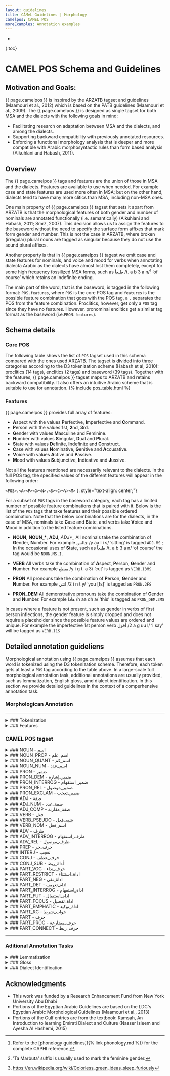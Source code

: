 ```yaml
---
layout: guidelines
title: CAMeL Guidelines | Morphology
camelpos: CAMEL POS
moreExamples: Annotation examples
---
```

* 
{:toc}
# CAMEL POS Schema and Guidelines

## Motivation and Goals:
{{ page.camelpos }} is inspired by the ARZATB tagset and guidelines (Maamouri et al., 2012) 
which is  based on the PATB guidelines (Maamouri et al., 2009). The {{ page.camelpos }} 
is designed as single tagset for both MSA and the dialects with the following goals in 
mind: 

-  Facilitating research on adaptation between MSA and the dialects, 
and among the dialects.
-  Supporting backward compatibility with previously annotated resources.
-  Enforcing a functional morphology analysis that is deeper and more compatible
with Arabic morphosyntactic rules than form based 
analysis (Alkuhlani and Habash, 2011).

## Overview
The {{ page.camelpos }} tags and features are the union of those in MSA and the dialects. 
Features are available to use when needed. 
For example case and state features are used more often in MSA; but on 
the other hand, dialects tend to have many more clitics than MSA, including 
non-MSA ones. 

One main property of {{ page.camelpos }} tagset that sets it apart from ARZATB is that 
the morphological features of both gender and number of nominals are annotated 
functionally (i.e. semantically) (Alkuhlani and Habash, 2011; Smrž, 2007). 
This decision allows us to assign the features to the baseword without the need to 
specify the surface form affixes that mark form gender and number. 
This is not the case in ARZATB, where broken (irregular) plural nouns are tagged 
as singular because they do not use the sound plural affixes. 

Another property is that in {{ page.camelpos }} tagest we omit case and state 
features for nominals, and voice and mood for verbs when annotating dialecta 
Arabic as the dialects have almost lost them completely, except for some high 
frequency fossilized MSA forms, such as <span dir="rtl">طبعاً</span> 
<span class="caphi">/t. a b 3 a n/</span>[^1] ‘of course’ which retains an indefinite ending.

The main part of the word, that is the baseword, is tagged in the following 
format: `POS.features`, where `POS` is the core POS tag and `features` is the 
possible feature combination that goes with the POS tag, a `.` separates the POS 
from the feature combination. Proclitics, however, get only a `POS` tag since 
they have no features. However, pronominal enclitics get a similar tag format 
as the baseword (i.e.`PRON.features`).

## Schema details

### Core POS
The following table shows the list of `POS` tagset used in this schema compared 
with the ones used ARZATB. The tagset is divided into three categories according 
to the D3 tokenization scheme (Habash et al, 2010): proclitics (14 tags), enclitics
(2 tags) and baseword (39 tags). Together with the features, {{ page.camelpos }} tagset
maps to ARZATB and retains backward compatibility. It also offers an intuitive 
Arabic scheme that is suitable to use for annotation.
{% include pos_table.html %}

### Features
{{ page.camelpos }} provides full array of features: 

- **A**spect with the values **P**erfective, **I**mperfective and **C**ommand.
- **P**erson with the values **1**st, **2**nd, **3**rd.
- **G**ender with values **M**asculine and **F**eminine. 
- **N**umber with values **S**imgular, **D**ual and **P**lural.
- **S**tate with values **D**efinite, **I**ndefinite and **C**onstruct. 
- **C**ase with values **N**ominative, **G**enitive and **A**ccusative. 
- **V**oice with values **A**ctive and **P**assive.
- **M**ood with values **S**ubjunctive, **I**ndicative and **J**ussive. 

Not all the features mentioned are necessarily relevant to the dialects. In the
full POS tag, the specified values of the different features
will appear in the following order:

`<POS>.<A><P><G><N>.<S><C><V><M>`
{: style="text-align: center;"}


For a subset of `POS` tags in the baseword category, each tag has a limited 
number of possible feature combinations that is paired with it. Below is the 
list of the `POS` tags that take features and their possible ordered combination.
Note that the below combinations are for the dialects, in the case of MSA, 
nominals take **C**ase and **S**tate, and verbs take **V**oice and
**M**ood in addition to the listed feature combinations.

- **NOUN**, __NOUN\_\*__, **ADJ**, __ADJ_*__ All nominals take the combination 
of **G**ender, **N**umber. For example جالس /y aa l i s/ ‘sitting’ is tagged 
`ADJ.MS` ; In the occasional uses of **S**tate, such as <span dir="rtl">طبعاً</span> 
<span class="caphi">/t. a b 3 a n/</span> ‘of course’ the tag would be `NOUN.MS.I`. 

- **VERB** All verbs take the combination of **A**spect, **P**erson, **G**ender 
and **N**umber. For example <span dir="rtl">يقطع</span> <span class="caphi">/y i g t. a 3/</span> ‘cut’ is tagged as `VERB.I3MS`

- **PRON** All pronouns take the combination of **P**erson, **G**ender and 
**N**umber. For example <span dir="rtl">انتي</span> <span class="caphi">/2 i n t y/</span> ‘you \[fs\]’
is tagged as `PRON.2FS`

- **PRON_DEM** All demonstrative pronouns take the combination of **G**ender 
and **N**umber. For example <span dir="rtl">هاذا</span> <span class="caphi">/h aa dh a/</span> ‘this’ is tagged as `PRON_DEM.3MS`

In cases where a feature is not present, such as gender in verbs of first person 
inflections, the gender feature is simply dropped and does not require a 
placeholder since the possible feature values are ordered and unique. For example
the imperfective 1st person verb <span dir="rtl">أقول</span> <span class="caphi">/2 a g uu l/</span> ‘I say’ will be
tagged as `VERB.I1S`

## Detailed annotation guideliens
Morphological annotation using {{ page.camelpos }} assumes that each word is 
tokenized using the D3 tokenization scheme. Therefore, each token gets at least a `POS` tag according to the table above.
In a large-scale full morphological annotation task, additional annotations are usually provided, such as lemmatization, English gloss, amd dialect identification.
In this section we provide detailed guidelines in the context of a comperhensive annotation task.

### Morphologican Annotation

* * *

<details>

<summary markdown="block"> 
### Tokenization
</summary>

The tokenization scheme recommended when annotating using {{ page.cameltools}} is D3.
: **D3** tokenizes all clitics: question particle, conjunctions, particles, prepositions, articles, and pronominal enclitics.

- In the tokenization task, all tokens must be orthographically normalized, that is undoing all of the morphophonemic and orthographic rewrite rules. For example, the word <span dir="rtl">مكتبتها</span> should be tokenized as <span dir="rtl">مكتبة +ها</span> NOT <span dir="rtl">مكتبت +ها</span>
- Remember that clitics are optional to word formation and they include particles and pronouns.

| Tokenization Phenomenon 	| Arabic Word 	| Tokenization   	| English Gloss               	| Dialect 	|
|-------------------------	|-------------	|----------------	|-----------------------------	|---------	|
| Definite Article        	| للمكتب      	| ل+ ال+ مكتب    	| for the office              	| GLF,EGY 	|
| Ta Marbuta              	| مكتبتنا     	| مكتبة +نا      	| our library                 	| GLF,EGY 	|
| Ta Marbuta              	| كاتباها     	| كاتبة +ها      	| she wrote it (deverbal)     	| GLF,EGY 	|
| Alif Maqsura            	| حكاها       	| حكى +ها        	| he recounted it             	| GLF,EGY 	|
| Hamza Form              	| بهاءه       	| بهاء +ه        	| his glory                   	| GLF,EGY 	|
| Waw-of-Plurality        	| قالوها      	| قالوا +ها      	| They said it                	| GLF,EGY 	|
| Various clitics         	| وهتجننني    	| و+ ه+ تجنن +ني 	| and she will drive me crazy 	| EGY     	|
| Various clitics         	| وبتجننني    	| و+ ب+ تجنن +ني 	| and she will drive me crazy 	| GLF     	|

### Clitics
Clitics are syntactically independent morphems that are orthographically attached to the baseword. They can be in a number of parts of speech.

**Notes**:

- Clitics may interact with the spelling of the baseword. See the notes above on Tokenization and the [CODA general rules]({% link orthography.md %}).
- Although writers -in dialectal Arabic mostly- tend to attach what is considered as a direct object clitic with the baseword (verbs, adjectives that are active participles), in the CODA convention they should be separate. For example <span dir="rtl">اجيبلك</span> should be <span dir="rtl">اجيب لك</span>, and <span dir="rtl">جايبلها</span> should be <span dir="rtl">جايب لها</span>. For the list of clitics, please refer to the CODA seed lexicon page: https://sites.google.com/a/nyu.edu/coda/dialect-specific <!--TODO: link to the new location of the seed lexicon-->
</details>

<details>
<summary markdown="block">
### Features
</summary>
Features refer to specific morphosyntactic aspects of the word that are abstracted away in the lemma form. For example, the word <span dir="rtl">أميرات</span> 'princesses' has the lemma <span dir="rtl">أمير</span> 'prince' with the features gender: feminine and number: plural.

**Notes**

-  Features may not necessarily match the form of the word: e.g. <span dir="rtl">حامل</span> 'pregnant' is gender: feminine even though it has no 'Ta marbuta'[^2] ending; and <span dir="rtl">خليفة</span>  'Khalifa (name); caliph' is gender: masculine and number: singular even though it ends with 'Ta marbuta'.
- Some words have plurality to their meaning, but morphosyntactically are singular (collectable plurals). For example, <span dir="rtl">شجر</span> 'trees' is singular because we say <span dir="rtl">شجر طويل</span> 'tall trees' similar to <span dir="rtl">رجل طويل</span> 'a tall man'.
- The assignment of the features are in context (sentence and document) and depends on the morpho-syntactic agreement at all times.
- For specific examples and cases, refer to the notes section of the different parts-of-speech.
- Features include gender, number, person, and aspect. Each feature has a number of possible values.
- Features are represented in combinations in our system. The examples in the section are some feature-value pairs.

| Features 	| الخصائص  	| POS 	| قسم الكلام 	| Description/الوصف                                                               	|
|----------	|----------	|-----	|------------	|---------------------------------------------------------------------------------	|
| .P3MS    	| ماضي.هو  	| فعل 	| VERB       	| Aspect:(P);Person:(3);Gender:(M);Number:(S) الزمن:ماضي؛الضمير:مفرد مذكر غائب    	|
| .P1P     	| ماضي.أنا 	| فعل 	| VERB       	| Aspect:(P);Person:(1);Gender:unspecified;Number:(S) الزمن:ماضي؛الضمير:جمع متكلم 	|
| .MS      	| هو       	| اسم 	| NOUN       	| Gender:(M);Number:(S) الجنس:مذكر؛العدد:مفرد                                     	|


</details>

### CAMEL POS tagset

<details>
<summary markdown="block">
### NOUN - <span dir="rtl">اسم</span>
</summary>

**Common Nouns**
: Common nouns refer to entities and concepts that have a more general reference than proper nouns. Common nouns inflect for prefixes and suffixes of person, gender, number.

- Some nouns, such as prepositional nouns (<span dir="rtl">عند، بين، أمام</span> ... etc) don't necessarily have clear features.
To assign features for those cases, use a syntactic test for a nonsensical semantic context[^3]. For example, the word <span dir="rtl">أمام</span> can be in a nonsensical construction where you might say <span dir="rtl">الأمام الأول والأمام الثاني للبيت</span>. According to the morphosyntactic agreement this makes the features for <span dir="rtl">أمام</span> to be gender: M and number:S
- For gender ambiguous cases, such as <span dir="rtl">طريق</span>, where <span dir="rtl">طريق</span> could be both masculine and feminine depending on the usage (<span dir="rtl">طريق طويل</span> and <span dir="rtl">طريق طويلة</span>). To assign the gender feature, resolve using the context if such is impossible assign it the form based gender.
- Common nouns include derived such as <span dir="rtl">دباديب</span> and non-derived nouns such as <span dir="rtl">ام</span>.
- Titles are also annotated as common nouns.
- Common nouns also include a set of borrowed nouns.
- In the context of dialectal text annotation, only nouns that appear to have a case ending such as <span dir="rtl">غصبٍ</span> will have state and case feature annotated. The 'case' feature in this situation is not the real case but rather a remnant from the MSA.

<details><summary markdown='span'>{{ page.moreExamples }}</summary>

| Tag     	| العلامة 	| Arabic Word 	| English Gloss       	| Dialect 	|
|---------	|---------	|-------------	|---------------------	|---------	|
| NOUN.FP 	| اسم.هن  	| حرمات       	| women               	| GLF     	|
| NOUN.FP 	| اسم.هن  	| حريم        	| women               	| GLF     	|
| NOUN.FP 	| اسم.هن  	| نسوان       	| women               	| GLF     	|
| NOUN.FS 	| اسم.هي  	| خالوه       	| aunt! (maternal)    	| GLF     	|
| NOUN.FS 	| اسم.هي  	| عموه        	| aunt! (paternal)    	| GLF     	|
| NOUN.FS 	| اسم.هي  	| حجرة        	| room                	| GLF     	|
| NOUN.FS 	| اسم.هي  	| ميز         	| table               	| GLF     	|
| NOUN.FS 	| اسم.هي  	| بكرة        	| tomorrow            	| GLF     	|
| NOUN.FS 	| اسم.هي  	| شيشة        	| waterpipe           	| GLF     	|
| NOUN.FS 	| اسم.هي  	| حرمة        	| woman               	| GLF     	|
| NOUN.FS 	| اسم.هي  	| مرة         	| woman               	| GLF     	|
| NOUN.MP 	| اسم.هم  	| بزران       	| child               	| GLF     	|
| NOUN.MP 	| اسم.هم  	| عيال        	| child               	| GLF     	|
| NOUN.MP 	| اسم.هم  	| رجّال        	| men                 	| GLF     	|
| NOUN.MP 	| اسم.هم  	| رجاجيل      	| men                 	| GLF     	|
| NOUN.MS 	| اسم.هو  	| حق          	| for the benefit of  	| GLF     	|
| NOUN.MS 	| اسم.هو  	| خلاص        	| enough              	| GLF     	|
| NOUN.MS 	| اسم.هو  	| سكين        	| knife               	| GLF     	|
| NOUN.MS 	| اسم.هو  	| مكتوب       	| letter              	| GLF     	|
| NOUN.MS 	| اسم.هو  	| مثل         	| like                	| GLF     	|
| NOUN.MS 	| اسم.هو  	| حلق         	| mouth               	| GLF     	|
| NOUN.MS 	| اسم.هو  	| خشم         	| nose                	| GLF     	|
| NOUN.MS 	| اسم.هو  	| مال         	| of                  	| GLF     	|
| NOUN.MS 	| اسم.هو  	| حقّ          	| of, belongs to      	| GLF     	|
| NOUN.MS 	| اسم.هو  	| برع         	| outside, outside of 	| GLF     	|
| NOUN.MS 	| اسم.هو  	| حد          	| somebody, someone   	| GLF     	|
| NOUN.MS 	| اسم.هو  	| باكر        	| tomorrow            	| GLF     	|
| NOUN.MS 	| اسم.هو  	| امس         	| yesterday           	| GLF     	|
| NOUN.MS 	| اسم.هو  	| كذي         	| like this, as this  	| GLF     	|

</details>
</details>

<details>
<summary markdown="block">
### NOUN_PROP - <span dir="rtl">اسم_علم</span>
</summary>

**Proper Nouns**
: Proper nouns are nouns that have a unique referential meaning in context that is mutually exclusive with other entities.

- Proper nouns refer to names of people, geographical entities, months and acronyms.
- Proper nouns with more than one part such as <span dir="rtl">محمد علي</span> should have both words annotated as proper nouns.
- Names such as <span dir="rtl">عبد الله</span> and <span dir="rtl">علاء الدين</span> should be split, both words annotated as proper nouns.
- Titles of newspapers, magazines, and news agencies, sports teams are annotated as proper nouns, as well as names of political parties, etc.
- Proper nouns might exhibit a different kind of ambiguity where the word as a NOUN have features that fails the morpho-syntactic agreement when used as a proper noun. For example the proper noun <span dir="rtl">احلام</span> as a female given name behaves as a FS hence will be given NOUN_PROP.FS as a tag. The same applies to other proper nouns such as the newspaper name <span dir="rtl">الاهرام</span>, see examples below.
- : Proper nouns can be confused with common nouns. A case in point is the word <span dir="rtl">جَنُوب إِفرِيقيا</span>, the two parts of the word are considered as proper nouns when it refers to the country, South Africa.
- The lemma of a proper noun does not include Al but it includes the 'Ta Marbuta'. The proper noun <span dir="rtl">القاهرة</span> has the lemma <span dir="rtl">قاهرة</span>.

<details><summary markdown='span'>{{ page.moreExamples }}</summary>

| POS.Features 	| قسم الكلام.الخصائص               	| Arabic Example 	| English Gloss                  	|    Comments/Examples/Diaclect                 	|
|--------------	|----------------------------------	|---------------	|----------------------------	|---------------------------------------------------	|
| NOUN_PROP.MS 	| اسم علم.هو                       	| خليفة         	| Khalifa                    	| GLF,EGY , name of person                          	|
| NOUN_PROP.MS 	| اسم علم.هو                       	| عبد الله      	| Abdullah                   	| GLF,EGY , both words get the same POS tag         	|
| NOUN_PROP.FS 	| اسم علم.هي                       	| امريكا        	| America                    	| GLF,EGY , geographical entity                     	|
| NOUN_PROP.FS 	| اسم علم.هي                       	| هند           	| Hind                       	| GLF,EGY                                           	|
| NOUN_PROP.MS 	| اسم علم.هو                       	| ناتو          	| NATO                       	| GLF,EGY , acronym                                 	|
| NOUN_PROP.MS 	| اسم علم.هو                       	| امشير         	| Meshir                     	| GLF,EGY , امشير شهر الرياح والزعابيب ;month       	|
| NOUN_PROP.FS 	| اسم علم.هي                       	| الاهرام       	| Al Ahram                   	| GLF,EGY , نشرت الاهرام التقرير النهائي ;newspaper 	|
| NOUN_PROP.MS 	| اسم علم.هو                       	| الاهرام       	| Al Ahram                   	| GLF,EGY , تلقى الاهرام اتصالا هاتفيا ;newspaper   	|
| NOUN_PROP.FS 	| اسم علم.هي                       	| الاخوان       	| The Muslim Brotherhood     	| GLF,EGY , تلقت الإخوان تمويلاً ;newspaper          	|

</details>
</details>

<details>
<summary markdown="block">
### NOUN_QUANT - <span dir="rtl">اسم_كم</span>
</summary>

Noun quantifiers
: Noun quantifiers express either quantity or approximation.

<details><summary markdown='span'>{{ page.moreExamples }}</summary>

| POS.Features  	| قسم الكلام.الخصائص 	| Arabic Example 	| English Gloss 	| Comments/Examples/Diaclect 	|
|---------------	|--------------------	|----------------	|---------------	|----------------------------	|
| NOUN_QUANT.MS 	| اسم كم.هو          	| نص             	| half          	| GLF,EGY , نص ساعة          	|

</details>
</details>

<details>
<summary markdown="block">
### NOUN_NUM - <span dir="rtl">اسم_عدد</span>
</summary>

**Cardinal numbers**
: Cardinal numbers quantify rather than rank. They answer the question “How many?”

- Compound numerals (from 21 to infinite) that are coordinated with the conjunction wa- follow the POS tag of the first element. If the first element is a cardinal number, the second element should be annotated as such.
- Cardinal numbers can occur in pre-nominal and post-nominal positions without any agreement with the noun they occur with. They are invariable.
<!--TODO discuss the MSA inverse agreement-->

<details><summary markdown='span'>{{ page.moreExamples }}</summary>

| POS.Features 	| قسم الكلام.الخصائص 	| Arabic Example 	| English Gloss      	| Comments/Examples/Diaclect 	|
|--------------	|--------------------	|----------------	|--------------------	|----------------------------	|
| NOUN_NUM.MS  	| اسم عدد.هو         	| صفر            	| 0, zero            	| GLF                        	|
| NOUN_NUM.MS  	| اسم عدد.هو         	| واحد           	| 1, one             	| GLF                        	|
| NOUN_NUM.MP  	| اسم عدد.هم         	| عشر            	| 10, ten            	| GLF                        	|
| NOUN_NUM.FP  	| اسم عدد.هن         	| عشرة           	| 10, ten            	| GLF                        	|
| NOUN_NUM.FP  	| اسم عدد.هن         	| امية           	| 100, one hundred   	| GLF                        	|
| NOUN_NUM.FP  	| اسم عدد.هن         	| مية            	| 100, one hundred   	| GLF                        	|
| NOUN_NUM.MP  	| اسم عدد.هم         	| الف            	| 1000, one thousand 	| GLF                        	|
| NOUN_NUM.MP  	| اسم عدد.هم         	| آلاف           	| 1000, thousands    	| GLF                        	|
| NOUN_NUM.MP  	| اسم عدد.هم         	| احدعش          	| 11, eleven         	| GLF                        	|
| NOUN_NUM.MP  	| اسم عدد.هم         	| اثنعش          	| 12, twelve         	| GLF                        	|
| NOUN_NUM.MP  	| اسم عدد.هم         	| ثلتعش          	| 13, thirteen       	| GLF                        	|
| NOUN_NUM.MP  	| اسم عدد.هم         	| اربعتعش        	| 14, fourteen       	| GLF                        	|
| NOUN_NUM.MP  	| اسم عدد.هم         	| خمستعش         	| 15, fifteen        	| GLF                        	|
| NOUN_NUM.MP  	| اسم عدد.هم         	| ستعش           	| 16, sixteen        	| GLF                        	|
| NOUN_NUM.MP  	| اسم عدد.هم         	| سبعتعش         	| 17, seventeen      	| GLF                        	|
| NOUN_NUM.MP  	| اسم عدد.هم         	| ثمنتعش         	| 18, eighteen       	| GLF                        	|
| NOUN_NUM.MP  	| اسم عدد.هم         	| تسعتعش         	| 19, nineteen       	| GLF                        	|
| NOUN_NUM.MD  	| اسم عدد.هما♂       	| اثنين          	| 2, two             	| GLF                        	|
| NOUN_NUM.MP  	| اسم عدد.هم         	| عشرين          	| 20, twenty         	| GLF                        	|
| NOUN_NUM.FP  	| اسم عدد.هن         	| ميتين          	| 200, two hundred   	| GLF                        	|
| NOUN_NUM.MP  	| اسم عدد.هم         	| ثلاث           	| 3, three           	| GLF                        	|
| NOUN_NUM.FP  	| اسم عدد.هن         	| ثلاثة          	| 3, three           	| GLF                        	|
| NOUN_NUM.MP  	| اسم عدد.هم         	| ثلاثين         	| 30, thirty         	| GLF                        	|
| NOUN_NUM.FP  	| اسم عدد.هن         	| ثلاثمية        	| 300, three hundred 	| GLF                        	|
| NOUN_NUM.MP  	| اسم عدد.هم         	| اربع           	| 4, four            	| GLF                        	|
| NOUN_NUM.FP  	| اسم عدد.هن         	| اربعة          	| 4, four            	| GLF                        	|
| NOUN_NUM.MP  	| اسم عدد.هم         	| اربعين         	| 40, fourty         	| GLF                        	|
| NOUN_NUM.FP  	| اسم عدد.هن         	| اربعمية        	| 400, four hundred  	| GLF                        	|
| NOUN_NUM.MP  	| اسم عدد.هم         	| خمس            	| 5, five            	| GLF                        	|
| NOUN_NUM.FP  	| اسم عدد.هن         	| خمسة           	| 5, five            	| GLF                        	|
| NOUN_NUM.MP  	| اسم عدد.هم         	| خمسين          	| 50, fifty          	| GLF                        	|
| NOUN_NUM.FP  	| اسم عدد.هن         	| خمسمية         	| 500, five hundred  	| GLF                        	|
| NOUN_NUM.MP  	| اسم عدد.هم         	| ست             	| 6, six             	| GLF                        	|
| NOUN_NUM.FP  	| اسم عدد.هن         	| ستة            	| 6, six             	| GLF                        	|
| NOUN_NUM.MP  	| اسم عدد.هم         	| ستين           	| 60, sixty          	| GLF                        	|
| NOUN_NUM.FP  	| اسم عدد.هن         	| ستمية          	| 600, six hundred   	| GLF                        	|
| NOUN_NUM.MP  	| اسم عدد.هم         	| سبع            	| 7, seven           	| GLF                        	|
| NOUN_NUM.FP  	| اسم عدد.هن         	| سبعة           	| 7, seven           	| GLF                        	|
| NOUN_NUM.MP  	| اسم عدد.هم         	| سبعين          	| 70, seventy        	| GLF                        	|
| NOUN_NUM.FP  	| اسم عدد.هن         	| سبعمية         	| 700, seven hundred 	| GLF                        	|
| NOUN_NUM.MP  	| اسم عدد.هم         	| ثمان           	| 8, eight           	| GLF                        	|
| NOUN_NUM.FP  	| اسم عدد.هن         	| ثمانية         	| 8, eight           	| GLF                        	|
| NOUN_NUM.MP  	| اسم عدد.هم         	| ثمانين         	| 80, eighty         	| GLF                        	|
| NOUN_NUM.FP  	| اسم عدد.هن         	| ثمانمية        	| 800, eight hundred 	| GLF                        	|
| NOUN_NUM.MP  	| اسم عدد.هم         	| تسع            	| 9, nine            	| GLF                        	|
| NOUN_NUM.FP  	| اسم عدد.هن         	| تسعة           	| 9, nine            	| GLF                        	|
| NOUN_NUM.MP  	| اسم عدد.هم         	| تسعين          	| 90, ninety         	| GLF                        	|
| NOUN_NUM.FP  	| اسم عدد.هن         	| تسعمية         	| 900, nine hundred  	| GLF                        	|

</details>
</details>

<details>
<summary markdown="block">
### PRON - <span dir="rtl">ضمير</span>
</summary>

**Bound pronouns** - <span dir="rtl">**الضمائر المتصلة**</span>
: Bound pronouns are morphemes that cannot occur independently of another morpheme. They are related to other words called their hosts.

These pronouns bind to verbs to mark direct object, to nouns to mark possession, and to prepositions.

<details><summary markdown='span'>{{ page.moreExamples }}</summary>

| POS.Features 	| قسم الكلام.الخصائص                	| Arabic Example                	| English Gloss     	| Comments/Examples/Diaclect 	|
|:--------------	|-----------------------------------:	|-------------------------------:	|:-------------------	|:----------------------------	|
| PRON.1P      	| <span dir="rtl">ضمير.نحن</span>     	| <span dir="rtl">+نا</span>      	| our, us           	| GLF                        	|
| PRON.1S      	| <span dir="rtl">ضمير.انا</span>     	| <span dir="rtl">+ني</span>      	| me                	| GLF                        	|
| PRON.1S      	| <span dir="rtl">ضمير.انا</span>     	| <span dir="rtl">+ي</span>      	| me, my            	| GLF                        	|
| PRON.2FP     	| <span dir="rtl">ضمير.انتن</span>    	| <span dir="rtl">+كن</span>      	| you, your         	| GLF                        	|
| PRON.2FS     	| <span dir="rtl">ضمير.انت♀</span>    	| <span dir="rtl">+ج</span>      	| you, your         	| GLF                        	|
| PRON.2FS     	| <span dir="rtl">ضمير.انت♀</span>    	| <span dir="rtl">+ك</span>      	| you, your         	| GLF                        	|
| PRON.2MP     	| <span dir="rtl">ضمير.انتم</span>    	| <span dir="rtl">+كم</span>      	| you, your         	| GLF                        	|
| PRON.2MS     	| <span dir="rtl">ضمير.انت♂</span>    	| <span dir="rtl">+ك</span>      	| you, your         	| GLF                        	|
| PRON.3FP     	| <span dir="rtl">ضمير.هن</span>      	| <span dir="rtl">+هن</span>      	| their, them       	| GLF                        	|
| PRON.3FS     	| <span dir="rtl">ضمير.هي</span>      	| <span dir="rtl">+ها</span>      	| her, it, its      	| GLF                        	|
| PRON.3MP     	| <span dir="rtl">ضمير.هم♂</span>     	| <span dir="rtl">+هم</span>      	| their, them       	| GLF                        	|
| PRON.3MS     	| <span dir="rtl">ضمير.هو</span>      	| <span dir="rtl">+ه</span>      	| him, his, it, its 	| GLF                        	|

</details>

* * *

**Unbound pronouns** - <span dir="rtl">**الضمائر المنفصلة**</span>
: Unbound pronouns are free morphemes that occur as separate words.

<details><summary markdown='span'>{{ page.moreExamples }}</summary>

| POS.Features 	| قسم الكلام.الخصائص                	| Arabic Example                        	| English Gloss 	| Comments/Examples/Diaclect 	|
|--------------	|-----------------------------------:	|---------------------------------------:	|---------------	|----------------------------	|
| PRON.1P      	| <span dir="rtl">ضمير.نحن</span>   	| <span dir="rtl">احن</span>            	| we            	| GLF                        	|
| PRON.1P      	| <span dir="rtl">ضمير.نحن</span>   	| <span dir="rtl">احنا</span>           	| we            	| GLF                        	|
| PRON.1P      	| <span dir="rtl">ضمير.نحن</span>   	| <span dir="rtl">حنّا</span>            	| we            	| GLF                        	|
| PRON.1P      	| <span dir="rtl">ضمير.نحن</span>   	| <span dir="rtl">نحن</span>            	| we            	| GLF                        	|
| PRON.1S      	| <span dir="rtl">ضمير.انا</span>   	| <span dir="rtl">انا</span>            	| I             	| GLF                        	|
| PRON.2FS     	| <span dir="rtl">ضمير.انت♀</span>   	| <span dir="rtl">انتي</span>           	| you           	| GLF                        	|
| PRON.2MS     	| <span dir="rtl">ضمير.انت♂</span>   	| <span dir="rtl">انت</span>            	| you           	| GLF                        	|
| PRON.2P      	| <span dir="rtl">ضمير.انتم⚥</span>   	| <span dir="rtl">انتو</span>           	| you           	| GLF                        	|
| PRON.3FS     	| <span dir="rtl">ضمير.هي</span>    	| <span dir="rtl">هي</span>             	| she is        	| GLF                        	|
| PRON.3MS     	| <span dir="rtl">ضمير.هو</span>    	| <span dir="rtl">هو</span>             	| he, it        	| GLF                        	|
| PRON.3P      	| <span dir="rtl">ضمير.هم⚥</span>   	| <span dir="rtl">هم</span>             	| they          	| GLF                        	|

</details>
</details>

<details>
<summary markdown="block">
### PRON_DEM - <span dir="rtl">ضمير_إشارة</span>

</summary>

**Demonstrative pronouns**
: Demonstrative pronouns are pronouns used for proximal or distal reference.

- Demonstrative Pronouns can be basewords and/or proclitics, some baseword pronouns take no fetures, see examples below.
- The relationship between proximity and distance which does not seem to exist in Egyptian Arabic.

<details><summary markdown='span'>{{ page.moreExamples }}</summary>

| POS.Features 	| قسم الكلام.الخصائص                         	| Arabic Example                	| English Gloss 	| Comments/Examples/Diaclect 	|
|--------------	|-------------------------------------------:	|-------------------------------:	|---------------	|----------------------------	|
| PRON_DEM     	| <span dir="rtl">ضمير_إشارة    </span>     	| <span dir="rtl">ا+  </span>   	|               	| EGY, أهو                   	|
| PRON_DEM.MS  	| <span dir="rtl">ضمير_إشارة.هو </span>     	| <span dir="rtl">هاذا</span>   	| this/that     	| GLF                        	|
| PRON_DEM.P   	| <span dir="rtl">ضمير_إشارة.هم⚥</span>     	| <span dir="rtl">ذول </span>   	| these/those   	| GLF                        	|

</details>
</details>

<details>
<summary markdown="block">
### PRON_INTERROG - <span dir="rtl">ضمير_استفهام</span>

</summary>

**Interrogative Pronouns**
: Interrogative Pronouns are independent words that used to form direct questions.

- Interrogative pronouns don't take features

<details><summary markdown='span'>{{ page.moreExamples }}</summary>

| POS.Features  	| قسم الكلام.الخصائص                    	| Arabic Example               	| English Gloss 	| Comments/Examples/Diaclect 	|
|---------------	|--------------------------------------:	|--------------------------:	|---------------	|----------------------------	|
| PRON_INTERROG 	| <span dir="rtl">ضمير_استفهام</span>   	| <span dir="rtl">كم</span>   	| how many      	| GLF                        	|
| PRON_INTERROG 	| <span dir="rtl">ضمير_استفهام</span>   	| <span dir="rtl">كمن</span>   	| how many      	| GLF                        	|
| PRON_INTERROG 	| <span dir="rtl">ضمير_استفهام</span>   	| <span dir="rtl">شقد</span>   	| how much      	| GLF                        	|
| PRON_INTERROG 	| <span dir="rtl">ضمير_استفهام</span>   	| <span dir="rtl">ايش</span>   	| what          	| GLF                        	|
| PRON_INTERROG 	| <span dir="rtl">ضمير_استفهام</span>   	| <span dir="rtl">شو</span>   	| what          	| GLF                        	|

</details>
</details>


<details>
<summary markdown="block">
### PRON_REL - <span dir="rtl">ضمير_موصول</span>

</summary>

**Relative pronouns**
: Relative pronouns introduce relative clauses

- Relative pronouns don't take any features

<details><summary markdown='span'>{{ page.moreExamples }}</summary>

| POS.Features  	| قسم الكلام.الخصائص                   	| Arabic Example                    	| English Gloss        	| Comments/Examples/Diaclect 	|
|---------------	|-------------------------------------:	|------------------------------:	|-----------------------	|----------------------------	|
| PRON_REL      	| <span dir="rtl">ضمير_موصول</span>   	| <span dir="rtl">اللي</span>   	| who, which, whom      	| GLF                        	|

</details>
</details>

<details>
<summary markdown="block">
### PRON_EXCLAM - <span dir="rtl">ضمير_تعجب</span>

</summary>

**Exclamative Pronouns**
: Exclamative Pronouns introduces exclamative structure

- Exclamative Pronouns don't take any features

<details><summary markdown='span'>{{ page.moreExamples }}</summary>

| POS.Features 	| قسم الكلام.الخصائص            	| Arabic Example                	| English Gloss 	| Comments/Examples/Diaclect 	|
|--------------	|-------------------------------	|-------------------------------	|---------------	|----------------------------	|
| ADJ.MS       	| <span dir="rtl">صفة.هو</span>   	| <span dir="rtl">واجد</span>    	| a lot, very   	| GLF                        	|
| ADJ.MS       	| <span dir="rtl">صفة.هو</span>   	| <span dir="rtl">سيّئ</span>    	| bad           	| GLF                        	|
| ADJ.MS       	| <span dir="rtl">صفة.هو</span>   	| <span dir="rtl">زين</span>    	| good          	| GLF                        	|

| POS.Features  	| قسم الكلام.الخصائص                   	| Arabic Example               	| English Gloss    	| Comments/Examples/Diaclect 	|
|---------------	|-------------------------------------:	|-----------------------------:	|------------------	|---------------------------	|
| PRON_EXCLAM      	| <span dir="rtl">ضمير_تعجب</span>   	| <span dir="rtl">ما</span>   	| what          	| GLF, الله ما أكبر غلاك       	|

</details>
</details>


<details>
<summary markdown="block">
### ADJ - <span dir="rtl">صفة</span>

</summary>

**Adjectives**
: Adjectives are nominals that describe or clarify a noun

- Adjectives must inflect for gender and number according to the agreement rule with nouns.
- The agreement rule states that adjectives must agree with the noun that they modify in gender and number. EXCEPT for plural irrational (<span dir="rtl">غير عاقل</span>) nouns, which always take feminine singular adjectives.
For example of agreement: the word <span dir="rtl">مهم</span> inflects in agreement with the noun in the case of <span dir="rtl">امرأة مهمة</span> and <span dir="rtl">نساء مهمات</span>. It also agrees in the case of <span dir="rtl">كتاب مهم</span> but not <span dir="rtl">كتب مهمة</span>. Because the word <span dir="rtl">كتاب</span> is an irrational noun, hence the plural <span dir="rtl">كتب</span> takes a singular feminine adjective.
- In the case where there is no noun in the sentence, the word will be tagged as an adjective if a specific noun can be recovered directly from the context. Otherwise, the word will be tagged as a noun.
For example, the word <span dir="rtl">عرب</span> 'Arabs' could be a noun or an adjective. <span dir="rtl">عرب</span> as in <span dir="rtl">جاء الرجال العرب</span> 'The Arab men came' is tagged as an adjective, whereas in <span dir="rtl">معجم لسان العرب</span> 'Lisan Al Arab dictionary' <span dir="rtl">عرب</span> is tagged as a noun.
- Although adjective must inflict in agreement with the noun, the features of the adjectives are annotated independently. In the example <span dir="rtl">كتب مهمة</span> the adjective <span dir="rtl">مهمة</span> is annotated with features feminine singular and NOT masculine plural.

<details><summary markdown='span'>{{ page.moreExamples }}</summary>

| POS.Features 	| قسم الكلام.الخصائص            	| Arabic Example                	| English Gloss 	| Comments/Examples/Diaclect 	|
|--------------	|-------------------------------	|-------------------------------	|---------------	|----------------------------	|
| ADJ.MS       	| <span dir="rtl">صفة.هو</span>   	| <span dir="rtl">واجد</span>    	| a lot, very   	| GLF                        	|
| ADJ.MS       	| <span dir="rtl">صفة.هو</span>   	| <span dir="rtl">سيّئ</span>    	| bad           	| GLF                        	|
| ADJ.MS       	| <span dir="rtl">صفة.هو</span>   	| <span dir="rtl">زين</span>    	| good          	| GLF                        	|

</details>
</details>

<details>
<summary markdown="block">
### ADJ_NUM - <span dir="rtl">صفة_عدد</span>

</summary>

**Ordinal numbers**
: Ordinal numbers are used for ranking.

<details><summary markdown='span'>{{ page.moreExamples }}</summary>

| POS.Features 	| قسم الكلام.الخصائص                	| Arabic Example                	| English Gloss 	| Comments/Examples/Diaclect 	|
|--------------	|-----------------------------------	|-------------------------------	|---------------	|----------------------------	|
| ADJ_NUM.MP   	| <span dir="rtl">صفة_عدد.هم</span>  	| <span dir="rtl">الاوائل</span>  	| the first     	| GLF,EGY                    	|
| ADJ_NUM.MS   	| <span dir="rtl">صفة_عدد.هو</span>  	| <span dir="rtl">اول </span>   	| first         	| GLF,EGY , <span dir="rtl">اول المشوار</span>      	|
| ADJ_NUM.FS   	| <span dir="rtl">صفة_عدد.هي</span>  	| <span dir="rtl">الثانية</span>  	| second        	| GLF,EGY                    	|

</details>
</details>

<details>
<summary markdown="block">
### ADJ_COMP - <span dir="rtl">صفة_مقارنة</span>

</summary>

**Comparative Adjectives**
: A comparative adjective is a form derived from verbs according to their inflectional category.

- No morphological distinction is made between the comparative and the superlative meanings. The distinction is made based on the use of idafa (construct) with the superlative.


<details><summary markdown='span'>{{ page.moreExamples }}</summary>

| POS.Features 	| قسم الكلام.الخصائص                	| Arabic Example                	| English Gloss 	| Comments/Examples/Diaclect 	|
|--------------	|-----------------------------------	|-------------------------------	|---------------	|----------------------------	|
| ADJ_COMP.MS  	| <span dir="rtl">صفة_مقارنة.هو</span> 	| <span dir="rtl">ابرك</span>   	| better/best   	| GLF                        	|
| ADJ_COMP.MS  	| <span dir="rtl">صفة_مقارنة.هو</span> 	| <span dir="rtl">اقل</span>    	| less/least    	| GLF                        	|
| ADJ_COMP.MS  	| <span dir="rtl">صفة_مقارنة.هو</span> 	| <span dir="rtl">احسن</span>   	| better/best   	| GLF                        	|

</details>
</details>

<details>
<summary markdown="block">
### VERB - <span dir="rtl">فعل</span>

</summary>

**Verbs**
: A verb is a word used to describe an action, state, or occurrence, and forming the main part of the predicate of a sentence.

<details><summary markdown='span'>{{ page.moreExamples }}</summary>

| POS.Features 	| قسم الكلام.الخصائص                    	| Arabic Example                	| English Gloss     	| Comments/Examples/Diaclect                                                    	|
|--------------	|---------------------------------------	|-------------------------------	|-------------------	|-------------------------------------------------------------------------------	|
| VERB.P3MS    	| <span dir="rtl">فعل.ماضي.هو</span>     	| <span dir="rtl">بقى</span>    	| became            	| EGY , <span dir="rtl">هو بقى زيّ أخوي; هو كان كويّس ما أعرفش ليه بقى كده</span> 	|
| VERB.C2MS    	| <span dir="rtl">فعل.أمر.انت♂</span>    	| <span dir="rtl">انسى</span>   	| forget            	| EGY                                                                           	|
| VERB.C2FS    	| <span dir="rtl">فعل.أمر.انت♀</span>    	| <span dir="rtl">انسي</span>   	| forget            	| EGY                                                                           	|
| VERB.C2P     	| <span dir="rtl">فعل.أمر.انتم⚥</span>    	| <span dir="rtl">انسوا</span>  	| forget            	| EGY                                                                           	|
| VERB.I3MS    	| <span dir="rtl">فعل.مضارع.هو</span>    	| <span dir="rtl">يخرج</span>   	| go out/exit/leave 	| EGY                                                                           	|
| VERB.I3FS    	| <span dir="rtl">فعل.مضارع.هي</span>    	| <span dir="rtl">تخرج</span>   	| go out/exit/leave 	| EGY                                                                           	|
| VERB.I3P     	| <span dir="rtl">فعل.مضارع.هم⚥</span>    	| <span dir="rtl">يخرجوا</span>   	| go out/exit/leave 	| EGY                                                                           	|
| VERB.I2MS    	| <span dir="rtl">فعل.مضارع.انت♂</span>    	| <span dir="rtl">تخرج</span>   	| go out/exit/leave 	| EGY                                                                           	|
| VERB.I2FS    	| <span dir="rtl">فعل.مضارع.انت♀</span>    	| <span dir="rtl">تخرجي</span>  	| go out/exit/leave 	| EGY                                                                           	|
| VERB.I2P     	| <span dir="rtl">فعل.مضارع.انتم⚥</span>    	| <span dir="rtl">تخرجوا</span>  	| go out/exit/leave 	| EGY                                                                           	|
| VERB.I1S     	| <span dir="rtl">فعل.مضارع.انا</span>    	| <span dir="rtl">اخرج</span>   	| go out/exit/leave 	| EGY                                                                           	|
| VERB.I1P     	| <span dir="rtl">فعل.مضارع.نحن</span>    	| <span dir="rtl">نخرج</span>   	| go out/exit/leave 	| EGY                                                                           	|
| VERB.P3MS    	| <span dir="rtl">فعل.ماضي.هو</span>     	| <span dir="rtl">خرج</span>    	| go out/exit/leave 	| EGY                                                                           	|
| VERB.P3FS    	| <span dir="rtl">فعل.ماضي.هي</span>     	| <span dir="rtl">خرجت</span>   	| go out/exit/leave 	| EGY                                                                           	|
| VERB.P3P     	| <span dir="rtl">فعل.ماضي.هم⚥</span>    	| <span dir="rtl">خرجوا</span>  	| go out/exit/leave 	| EGY                                                                           	|
| VERB.P2MS    	| <span dir="rtl">فعل.ماضي.انت♂</span>    	| <span dir="rtl">خرجت</span>   	| go out/exit/leave 	| EGY                                                                           	|
| VERB.P2FS    	| <span dir="rtl">فعل.ماضي.انت♀</span>    	| <span dir="rtl">خرجتي</span>  	| go out/exit/leave 	| EGY                                                                           	|
| VERB.P2P     	| <span dir="rtl">فعل.ماضي.انتم⚥</span>    	| <span dir="rtl">خرجتوا</span>  	| go out/exit/leave 	| EGY                                                                           	|
| VERB.P1S     	| <span dir="rtl">فعل.ماضي.انا</span>    	| <span dir="rtl">خرجت</span>   	| go out/exit/leave 	| EGY                                                                           	|
| VERB.P1P     	| <span dir="rtl">فعل.ماضي.نحن</span>    	| <span dir="rtl">خرجنا</span>  	| go out/exit/leave 	| EGY                                                                           	|
| VERB.I3MS    	| <span dir="rtl">فعل.مضارع.هو</span>    	| <span dir="rtl">يمشي</span>   	| leave             	| EGY                                                                           	|
| VERB.I3FS    	| <span dir="rtl">فعل.مضارع.هي</span>    	| <span dir="rtl">تمشي</span>   	| leave             	| EGY                                                                           	|
| VERB.I3P     	| <span dir="rtl">فعل.مضارع.هم⚥</span>    	| <span dir="rtl">يمشوا</span>  	| leave             	| EGY                                                                           	|
| VERB.I2MS    	| <span dir="rtl">فعل.مضارع.انت♂</span>    	| <span dir="rtl">تمشي</span>   	| leave             	| EGY                                                                           	|
| VERB.I2FS    	| <span dir="rtl">فعل.مضارع.انت♀</span>    	| <span dir="rtl">تمشي</span>   	| leave             	| EGY                                                                           	|
| VERB.I2P     	| <span dir="rtl">فعل.مضارع.انتم⚥</span>    	| <span dir="rtl">تمشوا</span>  	| leave             	| EGY                                                                           	|
| VERB.I1S     	| <span dir="rtl">فعل.مضارع.انا</span>    	| <span dir="rtl">امشي</span>   	| leave             	| EGY                                                                           	|
| VERB.I1P     	| <span dir="rtl">فعل.مضارع.نحن</span>    	| <span dir="rtl">نمشي</span>   	| leave             	| EGY                                                                           	|
| VERB.P3MS    	| <span dir="rtl">فعل.ماضي.هو</span>     	| <span dir="rtl">مشي</span>    	| leave             	| EGY                                                                           	|
| VERB.P3FS    	| <span dir="rtl">فعل.ماضي.هي</span>     	| <span dir="rtl">مشيت</span>   	| leave             	| EGY                                                                           	|
| VERB.P3P     	| <span dir="rtl">فعل.ماضي.هم⚥</span>    	| <span dir="rtl">مشيوا</span>  	| leave             	| EGY                                                                           	|
| VERB.P2MS    	| <span dir="rtl">فعل.ماضي.انت♂</span>    	| <span dir="rtl">مشيت</span>   	| leave             	| EGY                                                                           	|
| VERB.P2FS    	| <span dir="rtl">فعل.ماضي.انت♀</span>    	| <span dir="rtl">مشيتي</span>  	| leave             	| EGY                                                                           	|
| VERB.P2P     	| <span dir="rtl">فعل.ماضي.انتم⚥</span>    	| <span dir="rtl">مشيتوا</span>  	| leave             	| EGY                                                                           	|
| VERB.P1S     	| <span dir="rtl">فعل.ماضي.انا</span>    	| <span dir="rtl">مشيت</span>   	| leave             	| EGY                                                                           	|
| VERB.P1P     	| <span dir="rtl">فعل.ماضي.نحن</span>    	| <span dir="rtl">مشينا</span>  	| leave             	| EGY                                                                           	|
| VERB.C2MS    	| <span dir="rtl">فعل.أمر.انت♂</span>    	| <span dir="rtl">اشتغل</span>  	| work              	| EGY                                                                           	|
| VERB.C2FS    	| <span dir="rtl">فعل.أمر.انت♀</span>    	| <span dir="rtl">اشتغلي</span>  	| work              	| EGY                                                                           	|
| VERB.C2P     	| <span dir="rtl">فعل.أمر.انتم⚥</span>    	| <span dir="rtl">اشتغلوا</span>  	| work              	| EGY                                                                           	|
| VERB.I3MS    	| <span dir="rtl">فعل.مضارع.هو</span>    	| <span dir="rtl">يشوف</span>   	| see               	| GLF                                                                           	|
| VERB.I3FS    	| <span dir="rtl">فعل.مضارع.هي</span>    	| <span dir="rtl">تشوف</span>   	| see               	| GLF                                                                           	|
| VERB.I3P     	| <span dir="rtl">فعل.مضارع.هم⚥</span>    	| <span dir="rtl">يشوفون</span>  	| see               	| GLF                                                                           	|
| VERB.I3FP    	| <span dir="rtl">فعل.مضارع.هن</span>    	| <span dir="rtl">يشوفن</span>  	| see               	| GLF                                                                           	|
| VERB.I2MS    	| <span dir="rtl">فعل.مضارع.انت♂</span>    	| <span dir="rtl">تشوف</span>   	| see               	| GLF                                                                           	|
| VERB.I2FS    	| <span dir="rtl">فعل.مضارع.انت♀</span>    	| <span dir="rtl">تشوفين</span>  	| see               	| GLF                                                                           	|
| VERB.I2P     	| <span dir="rtl">فعل.مضارع.انتم⚥</span>    	| <span dir="rtl">تشوفون</span>  	| see               	| GLF                                                                           	|
| VERB.I2FP    	| <span dir="rtl">فعل.مضارع.انتن</span>    	| <span dir="rtl">تشوفن</span>  	| see               	| GLF                                                                           	|
| VERB.I1S     	| <span dir="rtl">فعل.مضارع.انا</span>    	| <span dir="rtl">اشوف</span>   	| see               	| GLF                                                                           	|
| VERB.I1P     	| <span dir="rtl">فعل.مضارع.نحن</span>    	| <span dir="rtl">نشوف</span>   	| see               	| GLF                                                                           	|
| VERB.P3MS    	| <span dir="rtl">فعل.ماضي.هو</span>     	| <span dir="rtl">شاف</span>    	| see               	| GLF                                                                           	|
| VERB.P3FS    	| <span dir="rtl">فعل.ماضي.هي</span>     	| <span dir="rtl">شافت</span>   	| see               	| GLF                                                                           	|
| VERB.P3P     	| <span dir="rtl">فعل.ماضي.هم⚥</span>    	| <span dir="rtl">شافوا</span>  	| see               	| GLF                                                                           	|
| VERB.P3FP    	| <span dir="rtl">فعل.ماضي.هن</span>     	| <span dir="rtl">شافون</span>  	| see               	| GLF                                                                           	|
| VERB.P2MS    	| <span dir="rtl">فعل.ماضي.انت♂</span>    	| <span dir="rtl">شفت</span>    	| see               	| GLF                                                                           	|
| VERB.P2FS    	| <span dir="rtl">فعل.ماضي.انت♀</span>    	| <span dir="rtl">شفتي</span>   	| see               	| GLF                                                                           	|
| VERB.P2P     	| <span dir="rtl">فعل.ماضي.انتم⚥</span>    	| <span dir="rtl">شفتوا</span>  	| see               	| GLF                                                                           	|
| VERB.P2FP    	| <span dir="rtl">فعل.ماضي.انتن</span>    	| <span dir="rtl">شفتن</span>   	| see               	| GLF                                                                           	|
| VERB.P1S     	| <span dir="rtl">فعل.ماضي.انا</span>    	| <span dir="rtl">شفت</span>    	| see               	| GLF                                                                           	|
| VERB.P1P     	| <span dir="rtl">فعل.ماضي.نحن</span>    	| <span dir="rtl">شفنا</span>   	| see               	| GLF                                                                           	|
| VERB.C2MS    	| <span dir="rtl">فعل.أمر.انت♂</span>    	| <span dir="rtl">شوف</span>    	| see               	| GLF                                                                           	|
| VERB.C2FS    	| <span dir="rtl">فعل.أمر.انت♀</span>    	| <span dir="rtl">شوفي</span>   	| see               	| GLF                                                                           	|
| VERB.C2P     	| <span dir="rtl">فعل.أمر.انتم⚥</span>    	| <span dir="rtl">شوفوا</span>  	| see               	| GLF                                                                           	|
| VERB.C2FP    	| <span dir="rtl">فعل.أمر.انتن</span>    	| <span dir="rtl">شوفن</span>   	| see               	| GLF                                                                           	|>

</details>
</details>

<details>
<summary markdown="block">
### VERB_PSEUDO - <span dir="rtl">شبه_فعل</span>

</summary>

**Pseudo Verbs**
: Pseudo verbs are words that have the same syntactic behavior as verbs in that they take a subject and a predicate, or a sentential complement.

- Pseduo verbs don't take any features

<details><summary markdown='span'>{{ page.moreExamples }}</summary>

| POS.Features 	| قسم الكلام.الخصائص            	| Arabic Example                	| English Gloss                 	| Comments/Examples/Diaclect                            	|
|--------------	|-------------------------------	|-------------------------------	|-------------------------------	|-------------------------------------------------------	|
| VERB_PSEUDO  	| <span dir="rtl">شبه_فعل</span>   	| <span dir="rtl">ياريتْ</span>  	| (If only), (Wish)                	| GLF,EGY, <span dir="rtl">ياريتْني ما جيت</span>         	|
| VERB_PSEUDO  	| <span dir="rtl">شبه_فعل</span>   	| <span dir="rtl">ترى</span>    	| by the way, for your information 	| GLF, <span dir="rtl">ترى الرحلة طويلة لإيطاليا</span>  	|
| VERB_PSEUDO  	| <span dir="rtl">شبه_فعل</span>   	| <span dir="rtl">تو</span>     	| just now, at the moment          	| GLF, <span dir="rtl">كانت توها داشة الفيلا</span>      	|

</details>
</details>

<details>
<summary markdown="block">
### VERB_NOM - <span dir="rtl">اسم_فعل</span>

</summary>

**Non-Inflectional verbs**, also called **Frozen Verbs** 
: These are frozen expressions that behave like verbs syntactically but not morphologically. From a morphological point of view they are not inflectional, meaning that they do not inflect for all their tenses, sometimes none, and they do not have gender/number agreement. Syntactically, they subcategorize for arguments in the form of prepositional phrases and direct objects.


<details><summary markdown='span'>{{ page.moreExamples }}</summary>

| POS.Features 	| قسم الكلام.الخصائص                	| Arabic Example                	| English Gloss                 	| Comments/Examples/Diaclect                        	|
|--------------	|-----------------------------------	|-------------------------------	|-------------------------------	|---------------------------------------------------	|
| VERB_NOM     	| <span dir="rtl">اسم_فعل</span>    	| <span dir="rtl">(ما) عدا</span> 	| Except                        	| EGY <span dir="rtl">كلّهم راحوا ما عدا محمّد</span> 	|
| VERB_NOM     	| <span dir="rtl">اسم_فعل</span>    	| <span dir="rtl">آمينْ</span>   	| Amen                           	| EGY <span dir="rtl">آمِينْ رب العالمينْ</span>       	|
| VERB_NOM     	| <span dir="rtl">اسم_فعل</span>    	| <span dir="rtl">اف</span>     	| (ugh)                          	| EGY <span dir="rtl">أُفّ مِنّكْ</span>                 	|
| VERB_NOM     	| <span dir="rtl">اسم_فعل</span>    	| <span dir="rtl">اخص</span>    	| Shame on you!                  	| EGY <span dir="rtl">إخص عليك</span>               	|
| VERB_NOM     	| <span dir="rtl">اسم_فعل</span>    	| <span dir="rtl">اسفخص</span>   	| exclamation of disgust         	| EGY <span dir="rtl">إسفخص عليه</span>             	|
| VERB_NOM     	| <span dir="rtl">اسم_فعل</span>    	| <span dir="rtl">اخيه</span>   	| exclamation of disgust         	| EGY <span dir="rtl">إخّيه عليه</span>              	|
| VERB_NOM     	| <span dir="rtl">اسم_فعل</span>    	| <span dir="rtl">إخ</span>     	| exclamation of disgust         	| EGY                                               	|
| VERB_NOM     	| <span dir="rtl">اسم_فعل</span>    	| <span dir="rtl">آهْ</span>     	| (Ah)                           	| EGY <span dir="rtl">آهْ مِنّكْ</span>                 	|
| VERB_NOM     	| <span dir="rtl">اسم_فعل</span>    	| <span dir="rtl">اوهْ</span>    	| (Ah)                           	| EGY <span dir="rtl">أُوهْ مِنّكْ</span>                	|
| VERB_NOM     	| <span dir="rtl">اسم_فعل</span>    	| <span dir="rtl">ما</span>     	| not                            	| EGY <span dir="rtl">ما ليش غيرك</span>            	|
| VERB_NOM     	| <span dir="rtl">اسم_فعل</span>    	| <span dir="rtl">حاشا</span>    	| Except                         	| EGY <span dir="rtl">حاشا للّه</span>               	|
| VERB_NOM     	| <span dir="rtl">اسم_فعل</span>    	| <span dir="rtl">يالله</span>   	| hurry up, come on              	| EGY <span dir="rtl">يالله نمشي يا سارة!</span>    	|
| VERB_NOM     	| <span dir="rtl">اسم_فعل</span>    	| <span dir="rtl">ايا</span>    	| Watch out {+ pronoun enclitic} 	| EGY <span dir="rtl">اياك والحركات دي</span>       	|
| VERB_NOM     	| <span dir="rtl">اسم_فعل</span>    	| <span dir="rtl">يالله</span>  	| hurry up, come on              	| GLF <span dir="rtl">يالله نسير يا سارة!</span>    	|
| VERB_NOM     	| <span dir="rtl">اسم_فعل</span>    	| <span dir="rtl">آمينْ</span>   	| Amen                           	| GLF <span dir="rtl">آمِينْ رب العالمينْ</span>       	|
| VERB_NOM     	| <span dir="rtl">اسم_فعل</span>    	| <span dir="rtl">اف</span>     	| (ugh)                          	| GLF <span dir="rtl">أُفّ مِنّكْ</span>                 	|

</details>
</details>

<details>
<summary markdown="block">
### ADV - <span dir="rtl">ظرف</span>

</summary>

**Adverbs**
: Adverbs are invariable and terminal words that give information about the time, location, manner, cause, purpose, or any other adverbial function modifying the verb or sentence.

- A word is invariable as it does not participate in an idafa construction. A word is terminal when nothing modifies it.
- Some adverbs take pronominal clitics, in such cases, those pronouns are going to be cliticized normally. Example, <span dir="rtl">يا دوب +ك</span>. Also, note that adverbs with initial <span dir="rtl">يا</span> are considered to be two separate words.
- Adverbs don't take features.

<details><summary markdown='span'>{{ page.moreExamples }}</summary>

| POS.Features 	| قسم الكلام.الخصائص 	| Arabic Example 	| English Gloss                                                                  	| Comments/Examples/Diaclect                                               	|
|--------------	|--------------------	|----------------	|--------------------------------------------------------------------------------	|--------------------------------------------------------------------------	|
| ADV          	| <span dir="rtl">يظرف</span>                	| <span dir="rtl">يلسة</span>            	| still                                                                          	| EGY , <span dir="rtl">أنا لسّة ما خلّصتش</span> كلامي                                             	|
| ADV          	| <span dir="rtl">يظرف</span>                	| <span dir="rtl">ييا دوب</span>         	| It’s high time/ a little/yet/still/just                                        	| EGY , <span dir="rtl">أنا يا دوب ماشي</span> دلوقت                                              	|
| ADV          	| <span dir="rtl">يظرف</span>                	| <span dir="rtl">يدلوقت</span>          	| Now/At this moment/ at this time/ at present                                   	| EGY , <span dir="rtl">أنا يادوب ماشي</span> دلوقت                                               	|
| ADV          	| <span dir="rtl">يظرف</span>                	| <span dir="rtl">يهنا</span>            	| Here                                                                           	| EGY , <span dir="rtl">تعالي</span> هنا                                                          	|
| ADV          	| <span dir="rtl">يظرف</span>                	| <span dir="rtl">يهناك</span>           	| There                                                                          	| EGY , <span dir="rtl">ما تروحش</span> هناك                                                      	|
| ADV          	| <span dir="rtl">يظرف</span>                	| <span dir="rtl">يكمان</span>           	| Also / Too                                                                     	| EGY , <span dir="rtl">هو كمان بيحبّ يعرف كل</span> حاجة                                          	|
| ADV          	| <span dir="rtl">يظرف</span>                	| <span dir="rtl">يبرضك</span>           	| also, too, nevertheless, even so, all the same. intensifier « really, surely » 	| EGY                                                                      	|
| ADV          	| <span dir="rtl">يظرف</span>                	| <span dir="rtl">يبرضو</span>           	| also, too, nevertheless, even so, all the same. intensifier « really, surely » 	| EGY , <span dir="rtl">حتيجي معانا برضو؟; بِيكَلِّمها كلّ يوم وبرضو ما فيش</span> فايدة; مش كدة برضو؟ 	|
| ADV          	| <span dir="rtl">يظرف</span>                	| <span dir="rtl">يبعدين</span>          	| Later, Next                                                                    	| EGY , <span dir="rtl">بعدين نروح</span> للسنما                                                  	|
| ADV          	| <span dir="rtl">يظرف</span>                	| <span dir="rtl">يامال</span>           	| Hence/then, So                                                                 	| EGY , <span dir="rtl">عشان ايه</span> أُمّال؟                                                     	|
| ADV          	| <span dir="rtl">يظرف</span>                	| <span dir="rtl">يبس</span>             	| Only, Enough                                                                   	| EGY , <span dir="rtl">بَأَحِبّ اللون الأزرق بس; أنا بسّ اللّي عارفة</span> حقيقته                     	|
| ADV          	| <span dir="rtl">يظرف</span>                	| <span dir="rtl">يسنس</span>            	| without paying, gratis                                                         	| EGY , <span dir="rtl">دخل السّيما</span> سنس                                                     	|
| ADV          	| <span dir="rtl">يظرف</span>                	| <span dir="rtl">يحتتك</span>           	| Rapaciously, feverishly, frenzically, frienziedly                              	| EGY , <span dir="rtl">نزل عالعيش حتتك</span> بتتك                                               	|
| ADV          	| <span dir="rtl">يظرف</span>                	| <span dir="rtl">يبتتك</span>           	| Rapaciously, feverishly                                                        	| EGY , <span dir="rtl">نزل عالعيش حتتك</span> بتتك                                               	|
| ADV          	| <span dir="rtl">يظرف</span>                	| <span dir="rtl">يحقة</span>            	| Truly, really                                                                  	| EGY , <span dir="rtl">حقّة بطّلوا ده واسمعوا</span> ده                                            	|
| ADV          	| <span dir="rtl">يظرف</span>                	| <span dir="rtl">يبقى</span>            	| So, then                                                                       	| EGY , <span dir="rtl">بَقَى بَسّ; أنت عاوز بقى تضحّك علينا الخلق; اوع</span> بقى; بقى عايز تنساني    	|
| ADV          	| <span dir="rtl">يظرف</span>                	| <span dir="rtl">يبعد</span>            	| also, still                                                                    	| GLF                                                                      	|
| ADV          	| <span dir="rtl">يظرف</span>                	| <span dir="rtl">يبس</span>             	| enough, only, just                                                             	| GLF                                                                      	|
| ADV          	| <span dir="rtl">يظرف</span>                	| <span dir="rtl">يهني</span>            	| here                                                                           	| GLF                                                                      	|
| ADV          	| <span dir="rtl">يظرف</span>                	| <span dir="rtl">يلسّع</span>            	| not yet                                                                        	| GLF                                                                      	|
| ADV          	| <span dir="rtl">يظرف</span>                	| <span dir="rtl">يسيدا</span>           	| straight ahead                                                                 	| GLF                                                                      	|
| ADV          	| <span dir="rtl">يظرف</span>                	| <span dir="rtl">يهناك</span>           	| there                                                                          	| GLF                                                                      	|

</details>
</details>


<details>
<summary markdown="block">
### ADV_INTERROG - <span dir="rtl">ظرف_استفهام</span>

</summary>

**Interrogative Adverbs**
: Interrogative adverbs are invariable words that introduce questions that give specific information about time, location, manner, or purpose.

- Interrogative Adverbs don't take any features

<details><summary markdown='span'>{{ page.moreExamples }}</summary>

| POS.Features 	| قسم الكلام.الخصائص                	| Arabic Example            	| English Gloss 	| Comments/Examples/Diaclect 	|
|--------------	|-----------------------------------	|---------------------------	|---------------	|----------------------------	|
| ADV_INTERROG 	| <span dir="rtl">ظرف_استفهام</span>  	| <span dir="rtl">شلون</span>  	| how           	| GLF                        	|
| ADV_INTERROG 	| <span dir="rtl">ظرف_استفهام</span>  	| <span dir="rtl">كيف</span>  	| how           	| GLF                        	|
| ADV_INTERROG 	| <span dir="rtl">ظرف_استفهام</span>  	| <span dir="rtl">وشي</span>  	| how           	| GLF                        	|
| ADV_INTERROG 	| <span dir="rtl">ظرف_استفهام</span>  	| <span dir="rtl">متى</span>  	| when          	| GLF                        	|
| ADV_INTERROG 	| <span dir="rtl">ظرف_استفهام</span>  	| <span dir="rtl">وين</span>  	| where         	| GLF                        	|
| ADV_INTERROG 	| <span dir="rtl">ظرف_استفهام</span>  	| <span dir="rtl">ليش</span>  	| why           	| GLF                        	|

</details>
</details>

<details>
<summary markdown="block">
### ADV_REL - <span dir="rtl">ظرف_موصول</span>

</summary>

**Relative Adverbs**
: Relative adverbs are invariable words that introduce adverbial relative clauses that give specific information about time, location, manner, or purpose.

- Relative Adverbs don't take any features

<details><summary markdown='span'>{{ page.moreExamples }}</summary>

| POS.Features 	| قسم الكلام.الخصائص                	| Arabic Example            	| English Gloss 	| Comments/Examples/Diaclect 	|
|--------------	|-----------------------------------	|---------------------------	|---------------	|----------------------------	|
| ADV_REL 	| <span dir="rtl">ظرف_موصول</span>  	| <span dir="rtl">وين</span>  	| where           	| GLF, <span dir="rtl">لازم تخبرني وين سرت</span>    	|

</details>
</details>

<details>
<summary markdown="block">
### PREP - <span dir="rtl">حرف_جر</span>

</summary>

**Prepositions**
: The term **preposition** is used to represent the closed class of items which have traditionally been identified as prepositions in Arabic.

- Prepositions don't take any features.

<details><summary markdown='span'>{{ page.moreExamples }}</summary>

| POS.Features 	| قسم الكلام.الخصائص            	| Arabic Example             	| English Gloss 	| Comments/Examples/Diaclect                   	|
|--------------	|-------------------------------	|----------------------------	|---------------	|----------------------------------------------	|
| PREP         	| <span dir="rtl">حرف_جر</span> 	| <span dir="rtl">في</span>  	| in, at        	| GLF                                          	|
| PREP         	| <span dir="rtl">حرف_جر</span> 	| <span dir="rtl">مع</span>  	| with          	| GLF                                          	|
| PREP         	| <span dir="rtl">حرف_جر</span> 	| <span dir="rtl">ويّا</span> 	| with          	| GLF                                          	|
| PREP         	| <span dir="rtl">حرف_جر</span> 	| <span dir="rtl">ب+</span>  	| with          	| GLF                                          	|
| PREP         	| <span dir="rtl">حرف_جر</span> 	| <span dir="rtl">و+</span>  	| by            	| GLF,EGY, <span dir="rtl">والله العظيم</span> 	|

</details>
</details>

<details>
<summary markdown="block">
### INTERJ - <span dir="rtl">تعجب</span>

</summary>
 
 **Interjections**
: Interjections are words or phrases (response particles) that express the speaker’s reaction to a particular proposition or sentence.

- Interjections don't take any features.

<details><summary markdown='span'>{{ page.moreExamples }}</summary>

| POS.Features 	| قسم الكلام.الخصائص            	| Arabic Example                	| English Gloss      	| Comments/Examples/Diaclect 	|
|--------------	|-------------------------------	|-------------------------------	|--------------------	|----------------------------	|
| INTERJ       	| <span dir="rtl">تعجب</span>   	| <span dir="rtl">بس</span>     	| enough             	| EGY, <span dir="rtl">بس. كفاية</span>   	|
| INTERJ       	| <span dir="rtl">تعجب</span>   	| <span dir="rtl">مرحبا</span>   	| hello              	| GLF                        	|
| INTERJ       	| <span dir="rtl">تعجب</span>   	| <span dir="rtl">الو</span>    	| hello (on phone)   	| GLF                        	|
| INTERJ       	| <span dir="rtl">تعجب</span>   	| <span dir="rtl">يالله</span>   	| hurry up, come on! 	| GLF                        	|
| INTERJ       	| <span dir="rtl">تعجب</span>   	| <span dir="rtl">لأ</span>     	| no                 	| GLF                        	|
| INTERJ       	| <span dir="rtl">تعجب</span>   	| <span dir="rtl">انزين</span>   	| OK                 	| GLF                        	|
| INTERJ       	| <span dir="rtl">تعجب</span>   	| <span dir="rtl">اوكيه</span>   	| OK                 	| GLF                        	|
| INTERJ       	| <span dir="rtl">تعجب</span>   	| <span dir="rtl">حشى</span>    	| GLF                	|                            	|

</details>
</details>

<details>
<summary markdown="block">
### CONJ - <span dir="rtl">حرف_عطف</span>

</summary>

**Coordinating Conjunctions**
: Conjunctions are used to coordinate and link independent constituents with each other.

- Conjunctions don't take any features.

<details><summary markdown='span'>{{ page.moreExamples }}</summary>

| POS.Features 	| قسم الكلام.الخصائص 	| Arabic Example 	| English Gloss     	| Comments/Examples/Diaclect                                                 	|
|--------------	|--------------------	|----------------	|-------------------	|----------------------------------------------------------------------------	|
| CONJ         	| <span dir="rtl">حرف_عطف</span>            	| <span dir="rtl">بس </span>            	| But               	| EGY , <span dir="rtl">بس كنت دايما حاسس اني علاقتي بيه شخصية; أنا فاهمة كلّ حاجة بسّ بأستعبط</span> 	|
| CONJ         	| <span dir="rtl">حرف_عطف</span>            	| <span dir="rtl">و+ </span>            	| and               	| GLF,EGY , <span dir="rtl">اكلت التفاح</span> والعنب                                               	|
| CONJ         	| <span dir="rtl">حرف_عطف</span>            	| <span dir="rtl">ف+ </span>            	| and, then         	| GLF                                                                        	|
| CONJ         	| <span dir="rtl">حرف_عطف</span>            	| <span dir="rtl">ولا</span>            	| or (in questions) 	| GLF                                                                        	|

</details>
</details>


<details>
<summary markdown="block">
### CONJ_SUB - <span dir="rtl">أداة_ربط</span>

</summary>

**Subordinating Conjunctions**
: A subordinating conjunction marks a sentence as dependent to another sentence that is independent and called the main clause.

- Subordinating conjunction don't take any features

<details><summary markdown='span'>{{ page.moreExamples }}</summary>

| POS.Features 	| قسم الكلام.الخصائص                   	| Arabic Example            	| English Gloss    	| Comments/Examples/Diaclect                              	|
|--------------	|-----------------------------------	|----------------------------	|-----------------	|----------------------------------------------------------	|
| CONJ_SUB     	| <span dir="rtl">أداة_ربط</span>    	| <span dir="rtl">و+</span>    	| while            	| GLF,EGY , <span dir="rtl">شفتها وهي طالعة مالبيت</span> 	|

</details>
</details>


<details>
<summary markdown="block">
### PART_VOC - <span dir="rtl">حرف_نداء</span>

</summary>

**Vocative Particles**

- Vocative Particles don't take any features

<details><summary markdown='span'>{{ page.moreExamples }}</summary>

| POS.Features 	| قسم الكلام.الخصائص                   	| Arabic Example               	| English Gloss  	| Comments/Examples/Diaclect   	|
|--------------	|-----------------------------------	|----------------------------	|--------- -----	|----------------------------	|
| PART_VOC     	| <span dir="rtl">حرف_نداء</span>    	| <span dir="rtl">يا</span> 	| o, hey           	| GLF,EGY                   	|

</details>
</details>


<details>
<summary markdown="block">
### PART_RESTRICT - <span dir="rtl">اداة_استثناء</span>

</summary>

**Restrictive Particles**
: It is used in a negative construction marking a restriction.

- Restrictive Particles don't take any features

<details><summary markdown='span'>{{ page.moreExamples }}</summary>

| POS.Features 	| قسم الكلام.الخصائص                            	| Arabic Example               	| English Gloss    	| Comments/Examples/Diaclect                            	|
|--------------	|-----------------------------------------------	|----------------------------	|---------------	|-------------------------------------------------------	|
| PART_RESTRICT     	| <span dir="rtl">اداة_استثناء</span>    	| <span dir="rtl">الا</span> 	| Except for/only  	| GLF,EGY , <span dir="rtl">ما يعلم به إلاّ ربّنا</span>    	|

</details>
</details>


<details>
<summary markdown="block">
### PART_NEG - <span dir="rtl">اداة_نفي</span>

</summary>

**Negative Particles**
: A particle that negate what comes after it.

- Negative particles don't take any features

<details><summary markdown='span'>{{ page.moreExamples }}</summary>

| POS.Features 	| قسم الكلام.الخصائص            	| Arabic Example            	| English Gloss     	| Comments/Examples/Diaclect 	|
|--------------	|-------------------------------	|---------------------------	|-------------------	|----------------------------	|
| PART_NEG     	| <span dir="rtl">اداة_نفي</span>  	| <span dir="rtl">م+</span>  	| not               	| GLF                        	|
| PART_NEG     	| <span dir="rtl">اداة_نفي</span>  	| <span dir="rtl">ما</span>  	| not               	| GLF                        	|
| PART_NEG     	| <span dir="rtl">اداة_نفي</span>  	| <span dir="rtl">مب</span>  	| not               	| GLF                        	|
| PART_NEG     	| <span dir="rtl">اداة_نفي</span>  	| <span dir="rtl">هب</span>  	| not               	| GLF                        	|
| PART_NEG     	| <span dir="rtl">اداة_نفي</span>  	| <span dir="rtl">لا</span>  	| not, neither, nor 	| GLF                        	|

</details>
</details>


<details>
<summary markdown="block">
### PART_DET - <span dir="rtl">اداة_تعريف</span>

</summary>

**Determiner Particles**
: A clitic that attaches to nominals.

- Determiner particles don't take any features

<details><summary markdown='span'>{{ page.moreExamples }}</summary>

| POS.Features 	| قسم الكلام.الخصائص                   	| Arabic Example               	| English Gloss  	| Comments/Examples/Diaclect   	|
|--------------	|-----------------------------------	|----------------------------	|--------- -----	|----------------------------	|
| PART_DET     	| <span dir="rtl">اداة_تعريف</span>    	| <span dir="rtl">ال+</span> 	| the           	| GLF,EGY                   	|

</details>
</details>

<details>
<summary markdown="block">
### PART_INTERROG - <span dir="rtl">اداة_استفهام</span>

</summary>

**Interrogative Particles**
: Interrogative particles introduce questions.

- Interrogative particles don't take any features

</details>

<details>
<summary markdown="block">
### PART_FUT - <span dir="rtl">اداة_استقبال</span>

</summary>

**Future Particles**
: Interrogative particles mark the future when attaches to imperfective verbs.

- Future particles don't take any features

<details><summary markdown='span'>{{ page.moreExamples }}</summary>

| POS.Features 	| قسم الكلام.الخصائص                   	| Arabic Example               	| English Gloss  	| Comments/Examples/Diaclect   	|
|--------------	|-----------------------------------	|----------------------------	|--------------	|----------------------------	|
| PART_FUT     	| <span dir="rtl">اداة_استقبال</span>    	| <span dir="rtl">ب+</span> 	| will           	| GLF                   	|
| PART_FUT     	| <span dir="rtl">اداة_استقبال</span>    	| <span dir="rtl">رح</span> 	| will           	| GLF                   	|

</details>
</details>

<details>
<summary markdown="block">
### PART_FOCUS - <span dir="rtl">اداة_تفصيل</span>

</summary>

**Focus Particles**
: Focus particles highlight the topic of the sentence or adds emphasis.

- Focus particles don't take any features

<details><summary markdown='span'>{{ page.moreExamples }}</summary>

| POS.Features 	| قسم الكلام.الخصائص                   	| Arabic Example               	| English Gloss  	| Comments/Examples/Diaclect   	|
|--------------	|-----------------------------------	|----------------------------	|--------------	|----------------------------	|
| PART_FOCUS     	| <span dir="rtl">اداة_تفصيل</span>    	| <span dir="rtl">اما</span> 	| As for           	| GLF                   	|

</details>
</details>

<details>
<summary markdown="block">
### PART_EMPHATIC - <span dir="rtl">اداة_توكيد</span>

</summary>

**Emphatic Particles**
: Emphatic particles adds emphasis.

- Emphatic particles don't take any features

<details><summary markdown='span'>{{ page.moreExamples }}</summary>

| POS.Features 	| قسم الكلام.الخصائص                   	| Arabic Example               	| English Gloss  	| Comments/Examples/Diaclect   	|
|--------------	|-----------------------------------	|----------------------------	|---------------	|----------------------------	|
| PART_EMPHATIC     	| <span dir="rtl">اداة_توكيد</span>    	| <span dir="rtl">ل+</span> 	| That           	| GLF , <span dir="rtl">والله لأضاربك</span>   	|

</details>
</details>

<details>
<summary markdown="block">
### PART_RC - <span dir="rtl">جواب_شرط</span>

</summary>

**Response Conditional Particles**
: Response conditional particles are used in conditional sentences introducing the apodosis sentence/main clause.

- Response conditional particles don't take any features

<details><summary markdown='span'>{{ page.moreExamples }}</summary>

| POS.Features 	| قسم الكلام.الخصائص                   	| Arabic Example               	| English Gloss  	| Comments/Examples/Diaclect   	|
|--------------	|-----------------------------------	|----------------------------	|---------------	|----------------------------	|
| PART_RC     	| <span dir="rtl">جواب_شرط</span>    	| <span dir="rtl">ف+</span> 	| So then           	| EGY , <span dir="rtl">إن كنت عايز فخلّيك; إذا كان كده فمعليش</span>   	|

</details>
</details>

<details>
<summary markdown="block">
### PART - <span dir="rtl">حرف</span>

</summary>

**Particles**
: Particles do not assign case and they can be omitted without affecting or altering meaning and/or structure.

- Particles don't take any features

<details><summary markdown='span'>{{ page.moreExamples }}</summary>

| POS.Features 	| قسم الكلام.الخصائص           	| Arabic Example               	| English Gloss  	| Comments/Examples/Diaclect                                	|
|--------------	|------------------------------	|----------------------------	|---------------	|-----------------------------------------------------------	|
| PART     	| <span dir="rtl">حرف</span>    	| <span dir="rtl">و+</span> 	| and           	| GLF,EGY , <span dir="rtl">سبق وشفته</span>                	|
| PART     	| <span dir="rtl">حرف</span>    	| <span dir="rtl">جان</span> 	| if, and so    	| GLF , <span dir="rtl">لولاها جان ما كانت الكل بالكل</span>   	|

</details>
</details>

<details>
<summary markdown="block">
### PART_PROG - <span dir="rtl">حرف_مضارعة</span>

</summary>

**Progressive Particle**
: Denotes that a verb is in action

- Progressive particles don't take any features

</details>

<details>
<summary markdown="block">
### PART_CONNECT - <span dir="rtl">حرف_ربط</span>

</summary>

**Connective Particles**
: Connective particles connect two clauses. They are most commonly used to introduce a comment clause after a clause starting with <span dir="rtl">اما</span>.

- Connective particles don't take any features

<details><summary markdown='span'>{{ page.moreExamples }}</summary>

| POS.Features  	| قسم الكلام.الخصائص               	| Arabic Example               	| English Gloss            	| Comments/Examples/Diaclect                                                       	|
|---------------	|----------------------------------	|----------------------------	|-----------------------	|-------------------------------------------------------------------------------	|
| PART_CONNECT  	| <span dir="rtl">حرف_ربط</span>  	| <span dir="rtl">ف+</span> 	| {Discourse connective}  	| EGY , <span dir="rtl">أمّا أنا فمش رايحة; أمّا في البيت فأنت اللّي بتتحكّم</span> 	|

</details>
</details>

* * *

### Aditional Annotation Tasks

<details>
<summary markdown="block"> 
### Lemmatization
</summary>

The lemma is the citation form of the word.
Across all our guidelines, we follow the lemma specification in 
(Graff et al, 2009), where:
- The lemma of all **nominals** is the masculine singular form of the word or 
the feminine singular form if no masculine form exists.
- The lemma of a **verb** is the perfective 3rd person masculine singular form.
- For all others (i.e. particles, adverbs, ... etc) the lemma is the same 
form of the baseword.

**Notes**:
- For some nominal cases such as <span dir="rtl">اسم الوحدة</span> ‘collective plurals’ which are also 
uncountable nouns, the lemma is the same as the noun. See examples in the 
following table.
- The diacritization of the lemma include adding all the short vowel diacritics 
except for the sukun ‘absence of a vowel’.
- Cases to look out for are the <span class="caphi">/oo/</span> and <span class="caphi">/ee/</span> long vowels. The vowel <span class="caphi">/oo/</span> is marked as <span dir="rtl">ـَو</span>, <span class="caphi">/ee/</span> is marked either as <span dir="rtl">ـَي</span> or <span dir="rtl">ـِا</span>.
- In the case of long vowels <span class="caphi">/aa/</span>, <span class="caphi">/uu/</span>, and <span class="caphi">/ii/</span> a short vowel marker of the same kind precedes the long vowel (i.e. <span dir="rtl">ـَا</span>, <span dir="rtl">ـُو</span>, and <span dir="rtl">ـِي</span>).

| Arabic Word 	| Lemma 	| POS       	| English        	| Comments/Examples/Diaclect   	|
|-------------	|-------	|-----------	|----------------	|------------------------------	|
| كتب         	| كِتاب  	| NOUN.MP   	| books          	| GLF,EGY                      	|
| كتبوا       	| كَتَب   	| VERB.P3MP 	| They wrote     	| GLF,EGY                      	|
| تفاح        	| تُفَّاح  	| NOUN.MS   	| apples         	| GLF,EGY , collective plurals 	|
| تفاحة       	| تُفَّاحَة 	| NOUN.FS   	| apple          	| GLF,EGY                      	|
| تفاحات      	| تُفَّاحَة 	| NOUN.FP   	| apples         	| GLF,EGY                      	|
| تمر         	| تَمر   	| NOUN.MS   	| dates (fruit)  	| GLF,EGY , collective plurals 	|
| تمور        	| تَمر   	| NOUN.MP   	| dates (fruit)  	| GLF,EGY                      	|
| تمرة        	| تَمرَة  	| NOUN.FS   	| date (fruit)   	| GLF,EGY                      	|
| تمرات       	| تَمرَة  	| NOUN.FP   	| dates (fruit)  	| GLF,EGY                      	|
| ناس         	| نَاس   	| NOUN.MP   	| people, humans 	| GLF,EGY , collective plurals 	|

</details>

<details>
<summary markdown="block"> 
### Gloss
</summary>

The English gloss refers to the semantic translation of the Arabic lemma.
- For nominals the gloss is the singular form of the word.
- For verbs the gloss infinitive form.

| Lemma 	| Arabic Word 	| POS.      	| English Gloss 	| Comments/Examples/Diaclect 	|
|-------	|-------------	|-----------	|---------------	|----------------------------	|
| كِتاب  	| كتب         	| NOUN.MP   	| book          	| GLF,EGY                    	|
| كَتَب   	| كتبوا       	| VERB.P3MP 	| write         	|                            	|

</details>

<details>
<summary markdown="block">
### Dialect Identification
</summary>
Dialect identification (DID) is the task of tagging a certain context with a given dialect tag.

Deciding the dialect tag depends on the context of the sentence and/or the document. As dialects may share the same words within themselves or with MSA, the dialect is inferred from the sentence structure and word order of that specific dialect.

Although all words belonging to the same sentence may get the same dialect tag, in some cases two different dialectal structure could occur in the same sentence, hence we tag per word
</details>


## Acknowledgments

- This work was funded by a Research Enhancement Fund from New York University Abu Dhabi
- Portions of the Egyptian Arabic Guidelines are based on the LDC's Egyptian Arabic Morphological Guidelines (Maamouri et al., 2013)
- Portions of the Gulf entries are from the textbook: Ramsah, An Introduction to learning Emirati Dialect and Culture (Nasser Isleem and Ayesha Al Hashemi, 2015)

[^1]: Refer to the [phonology guidelines]({% link phonology.md %}) for the complete CAPHI reference.
[^2]: 'Ta Marbuta' suffix is usually used to mark the feminine gender.
[^3]: https://en.wikipedia.org/wiki/Colorless_green_ideas_sleep_furiously